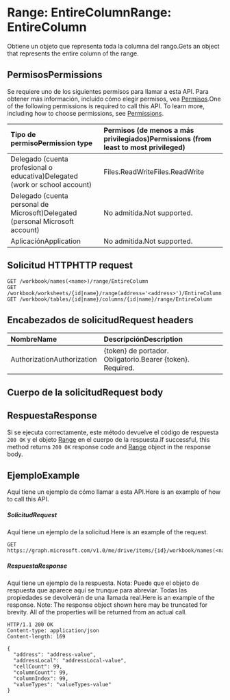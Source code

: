 # <a name="range-entirecolumn"></a><span data-ttu-id="ef724-101">Range: EntireColumn</span><span class="sxs-lookup"><span data-stu-id="ef724-101">Range: EntireColumn</span></span>

<span data-ttu-id="ef724-102">Obtiene un objeto que representa toda la columna del rango.</span><span class="sxs-lookup"><span data-stu-id="ef724-102">Gets an object that represents the entire column of the range.</span></span>
## <a name="permissions"></a><span data-ttu-id="ef724-103">Permisos</span><span class="sxs-lookup"><span data-stu-id="ef724-103">Permissions</span></span>
<span data-ttu-id="ef724-p101">Se requiere uno de los siguientes permisos para llamar a esta API. Para obtener más información, incluido cómo elegir permisos, vea [Permisos](../../../concepts/permissions_reference.md).</span><span class="sxs-lookup"><span data-stu-id="ef724-p101">One of the following permissions is required to call this API. To learn more, including how to choose permissions, see [Permissions](../../../concepts/permissions_reference.md).</span></span>

|<span data-ttu-id="ef724-106">Tipo de permiso</span><span class="sxs-lookup"><span data-stu-id="ef724-106">Permission type</span></span>      | <span data-ttu-id="ef724-107">Permisos (de menos a más privilegiados)</span><span class="sxs-lookup"><span data-stu-id="ef724-107">Permissions (from least to most privileged)</span></span>              |
|:--------------------|:---------------------------------------------------------|
|<span data-ttu-id="ef724-108">Delegado (cuenta profesional o educativa)</span><span class="sxs-lookup"><span data-stu-id="ef724-108">Delegated (work or school account)</span></span> | <span data-ttu-id="ef724-109">Files.ReadWrite</span><span class="sxs-lookup"><span data-stu-id="ef724-109">Files.ReadWrite</span></span>    |
|<span data-ttu-id="ef724-110">Delegado (cuenta personal de Microsoft)</span><span class="sxs-lookup"><span data-stu-id="ef724-110">Delegated (personal Microsoft account)</span></span> | <span data-ttu-id="ef724-111">No admitida.</span><span class="sxs-lookup"><span data-stu-id="ef724-111">Not supported.</span></span>    |
|<span data-ttu-id="ef724-112">Aplicación</span><span class="sxs-lookup"><span data-stu-id="ef724-112">Application</span></span> | <span data-ttu-id="ef724-113">No admitida.</span><span class="sxs-lookup"><span data-stu-id="ef724-113">Not supported.</span></span> |

## <a name="http-request"></a><span data-ttu-id="ef724-114">Solicitud HTTP</span><span class="sxs-lookup"><span data-stu-id="ef724-114">HTTP request</span></span>
<!-- { "blockType": "ignored" } -->
```http
GET /workbook/names(<name>)/range/EntireColumn
GET /workbook/worksheets/{id|name}/range(address='<address>')/EntireColumn
GET /workbook/tables/{id|name}/columns/{id|name}/range/EntireColumn

```
## <a name="request-headers"></a><span data-ttu-id="ef724-115">Encabezados de solicitud</span><span class="sxs-lookup"><span data-stu-id="ef724-115">Request headers</span></span>
| <span data-ttu-id="ef724-116">Nombre</span><span class="sxs-lookup"><span data-stu-id="ef724-116">Name</span></span>       | <span data-ttu-id="ef724-117">Descripción</span><span class="sxs-lookup"><span data-stu-id="ef724-117">Description</span></span>|
|:---------------|:----------|
| <span data-ttu-id="ef724-118">Authorization</span><span class="sxs-lookup"><span data-stu-id="ef724-118">Authorization</span></span>  | <span data-ttu-id="ef724-p102">{token} de portador. Obligatorio.</span><span class="sxs-lookup"><span data-stu-id="ef724-p102">Bearer {token}. Required.</span></span> |

## <a name="request-body"></a><span data-ttu-id="ef724-121">Cuerpo de la solicitud</span><span class="sxs-lookup"><span data-stu-id="ef724-121">Request body</span></span>

## <a name="response"></a><span data-ttu-id="ef724-122">Respuesta</span><span class="sxs-lookup"><span data-stu-id="ef724-122">Response</span></span>

<span data-ttu-id="ef724-123">Si se ejecuta correctamente, este método devuelve el código de respuesta `200 OK` y el objeto [Range](../resources/range.md) en el cuerpo de la respuesta.</span><span class="sxs-lookup"><span data-stu-id="ef724-123">If successful, this method returns `200 OK` response code and [Range](../resources/range.md) object in the response body.</span></span>

## <a name="example"></a><span data-ttu-id="ef724-124">Ejemplo</span><span class="sxs-lookup"><span data-stu-id="ef724-124">Example</span></span>
<span data-ttu-id="ef724-125">Aquí tiene un ejemplo de cómo llamar a esta API.</span><span class="sxs-lookup"><span data-stu-id="ef724-125">Here is an example of how to call this API.</span></span>
##### <a name="request"></a><span data-ttu-id="ef724-126">Solicitud</span><span class="sxs-lookup"><span data-stu-id="ef724-126">Request</span></span>
<span data-ttu-id="ef724-127">Aquí tiene un ejemplo de la solicitud.</span><span class="sxs-lookup"><span data-stu-id="ef724-127">Here is an example of the request.</span></span>
<!-- {
  "blockType": "request",
  "name": "range_entirecolumn"
}-->
```http
GET https://graph.microsoft.com/v1.0/me/drive/items/{id}/workbook/names(<name>)/range/EntireColumn
```

##### <a name="response"></a><span data-ttu-id="ef724-128">Respuesta</span><span class="sxs-lookup"><span data-stu-id="ef724-128">Response</span></span>
<span data-ttu-id="ef724-p103">Aquí tiene un ejemplo de la respuesta. Nota: Puede que el objeto de respuesta que aparece aquí se trunque para abreviar. Todas las propiedades se devolverán de una llamada real.</span><span class="sxs-lookup"><span data-stu-id="ef724-p103">Here is an example of the response. Note: The response object shown here may be truncated for brevity. All of the properties will be returned from an actual call.</span></span>
<!-- {
  "blockType": "response",
  "truncated": true,
  "@odata.type": "microsoft.graph.range"
} -->
```http
HTTP/1.1 200 OK
Content-type: application/json
Content-length: 169

{
  "address": "address-value",
  "addressLocal": "addressLocal-value",
  "cellCount": 99,
  "columnCount": 99,
  "columnIndex": 99,
  "valueTypes": "valueTypes-value"
}
```

<!-- uuid: 8fcb5dbc-d5aa-4681-8e31-b001d5168d79
2015-10-25 14:57:30 UTC -->
<!-- {
  "type": "#page.annotation",
  "description": "Range: EntireColumn",
  "keywords": "",
  "section": "documentation",
  "tocPath": ""
}-->